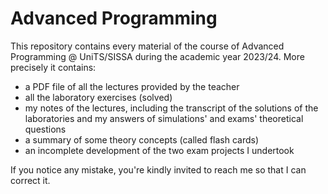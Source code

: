 # Advanced Programming

This repository contains every material of the course of Advanced Programming @ UniTS/SISSA during the academic year 2023/24. More precisely it contains:
- a PDF file of all the lectures provided by the teacher
- all the laboratory exercises (solved)
- my notes of the lectures, including the transcript of the solutions of the laboratories and my answers of simulations' and exams' theoretical questions
- a summary of some theory concepts (called flash cards)
- an incomplete development of the two exam projects I undertook

If you notice any mistake, you're kindly invited to reach me so that I can correct it.